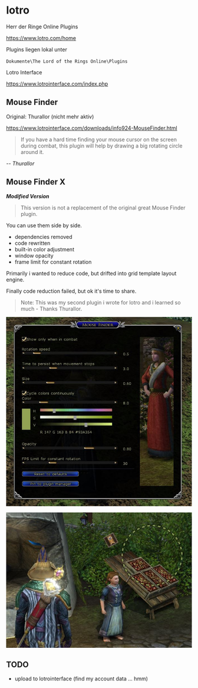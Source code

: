 # lotro
Herr der Ringe Online Plugins

https://www.lotro.com/home

Plugins liegen lokal unter

``Dokumente\The Lord of the Rings Online\Plugins``

Lotro Interface

https://www.lotrointerface.com/index.php

## Mouse Finder

Original: Thurallor (nicht mehr aktiv)

https://www.lotrointerface.com/downloads/info924-MouseFinder.html

>If you have a hard time finding your mouse cursor on the screen during combat, this plugin will help by drawing a big rotating circle around it.

-- <cite>Thurallor</cite>

## Mouse Finder X
***Modified Version***

>This version is not a replacement of the original great Mouse Finder plugin.

You can use them side by side.

- dependencies removed
- code rewritten
- built-in color adjustment
- window opacity
- frame limit for constant rotation

Primarily i wanted to reduce code, but drifted into grid template layout engine.

Finally code reduction failed, but ok it's time to share.

> Note: This was my second plugin i wrote for lotro and i learned so much - Thanks Thurallor.


![Settngs](bilder/screenshot1.jpg)


![Mouse Finder](bilder/screenshot2.jpg)

## TODO
- upload to lotrointerface (find my account data ... hmm)
